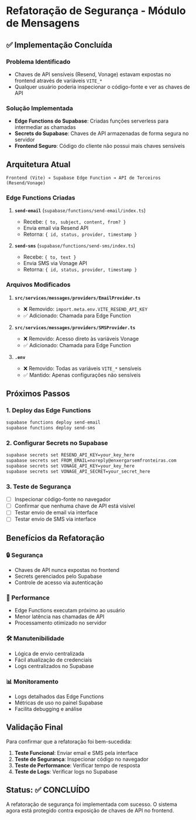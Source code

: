 # Refatoração de Segurança - Módulo de Mensagens

## ✅ Implementação Concluída

### Problema Identificado
- Chaves de API sensíveis (Resend, Vonage) estavam expostas no frontend através de variáveis `VITE_*`
- Qualquer usuário poderia inspecionar o código-fonte e ver as chaves de API

### Solução Implementada
- **Edge Functions do Supabase**: Criadas funções serverless para intermediar as chamadas
- **Secrets do Supabase**: Chaves de API armazenadas de forma segura no servidor
- **Frontend Seguro**: Código do cliente não possui mais chaves sensíveis

## Arquitetura Atual

```
Frontend (Vite) ➔ Supabase Edge Function ➔ API de Terceiros (Resend/Vonage)
```

### Edge Functions Criadas

1. **`send-email`** (`supabase/functions/send-email/index.ts`)
   - Recebe: `{ to, subject, content, from? }`
   - Envia email via Resend API
   - Retorna: `{ id, status, provider, timestamp }`

2. **`send-sms`** (`supabase/functions/send-sms/index.ts`)
   - Recebe: `{ to, text }`
   - Envia SMS via Vonage API
   - Retorna: `{ id, status, provider, timestamp }`

### Arquivos Modificados

1. **`src/services/messages/providers/EmailProvider.ts`**
   - ❌ Removido: `import.meta.env.VITE_RESEND_API_KEY`
   - ✅ Adicionado: Chamada para Edge Function

2. **`src/services/messages/providers/SMSProvider.ts`**
   - ❌ Removido: Acesso direto às variáveis Vonage
   - ✅ Adicionado: Chamada para Edge Function

3. **`.env`**
   - ❌ Removido: Todas as variáveis `VITE_*` sensíveis
   - ✅ Mantido: Apenas configurações não sensíveis

## Próximos Passos

### 1. Deploy das Edge Functions
```bash
supabase functions deploy send-email
supabase functions deploy send-sms
```

### 2. Configurar Secrets no Supabase
```bash
supabase secrets set RESEND_API_KEY=your_key_here
supabase secrets set FROM_EMAIL=noreply@enxergarsemfronteiras.com
supabase secrets set VONAGE_API_KEY=your_key_here
supabase secrets set VONAGE_API_SECRET=your_secret_here
```

### 3. Teste de Segurança
- [ ] Inspecionar código-fonte no navegador
- [ ] Confirmar que nenhuma chave de API está visível
- [ ] Testar envio de email via interface
- [ ] Testar envio de SMS via interface

## Benefícios da Refatoração

### 🔒 Segurança
- Chaves de API nunca expostas no frontend
- Secrets gerenciados pelo Supabase
- Controle de acesso via autenticação

### 🚀 Performance
- Edge Functions executam próximo ao usuário
- Menor latência nas chamadas de API
- Processamento otimizado no servidor

### 🛠️ Manutenibilidade
- Lógica de envio centralizada
- Fácil atualização de credenciais
- Logs centralizados no Supabase

### 📊 Monitoramento
- Logs detalhados das Edge Functions
- Métricas de uso no painel Supabase
- Facilita debugging e análise

## Validação Final

Para confirmar que a refatoração foi bem-sucedida:

1. **Teste Funcional**: Enviar email e SMS pela interface
2. **Teste de Segurança**: Inspecionar código no navegador
3. **Teste de Performance**: Verificar tempo de resposta
4. **Teste de Logs**: Verificar logs no Supabase

## Status: ✅ CONCLUÍDO

A refatoração de segurança foi implementada com sucesso. O sistema agora está protegido contra exposição de chaves de API no frontend.